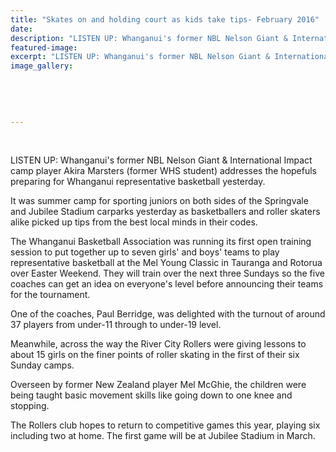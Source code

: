 ```yaml
---
title: "Skates on and holding court as kids take tips- February 2016"
date: 
description: "LISTEN UP: Whanganui's former NBL Nelson Giant & International Impact camp player Akira Marsters (former WHS student) addresses the hopefuls preparing for Whanganui representative basketball yesterday"
featured-image: 
excerpt: "LISTEN UP: Whanganui's former NBL Nelson Giant & International Impact camp player Akira Marsters (former WHS student) addresses the hopefuls preparing for Whanganui representative basketball yesterday"
image_gallery:
	
	
	
	
	
---
```


<p>&nbsp;</p>
<p>LISTEN UP: Whanganui's former NBL Nelson Giant &amp; International Impact camp player Akira Marsters (former WHS student) addresses the hopefuls preparing for Whanganui representative basketball yesterday.</p>
<p>It was summer camp for sporting juniors on both sides of the Springvale and Jubilee Stadium carparks yesterday as basketballers and roller skaters alike picked up tips from the best local minds in their codes.</p>
<p>The Whanganui Basketball Association was running its first open training session to put together up to seven girls' and boys' teams to play representative basketball at the Mel Young Classic in Tauranga and Rotorua over Easter Weekend. They will train over the next three Sundays so the five coaches can get an idea on everyone's level before announcing their teams for the tournament.</p>
<p>One of the coaches, Paul Berridge, was delighted with the turnout of around 37 players from under-11 through to under-19 level.</p>
<p>Meanwhile, across the way the River City Rollers were giving lessons to about 15 girls on the finer points of roller skating in the first of their six Sunday camps.</p>
<p>Overseen by former New Zealand player Mel McGhie, the children were being taught basic movement skills like going down to one knee and stopping.</p>
<p>The Rollers club hopes to return to competitive games this year, playing six including two at home. The first game will be at Jubilee Stadium in March.</p>

